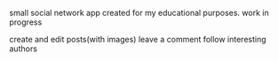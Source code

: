 small social network app created for my  educational purposes. work in progress 

create and edit posts(with images)
leave a comment
follow interesting authors

